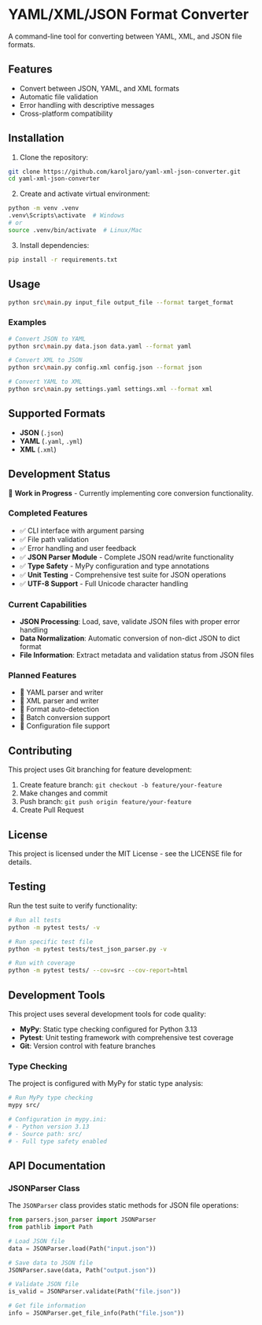 # YAML/XML/JSON Format Converter

A command-line tool for converting between YAML, XML, and JSON file formats.

## Features

- Convert between JSON, YAML, and XML formats
- Automatic file validation
- Error handling with descriptive messages
- Cross-platform compatibility

## Installation

1. Clone the repository:
```bash
git clone https://github.com/karoljaro/yaml-xml-json-converter.git
cd yaml-xml-json-converter
```

2. Create and activate virtual environment:
```bash
python -m venv .venv
.venv\Scripts\activate  # Windows
# or
source .venv/bin/activate  # Linux/Mac
```

3. Install dependencies:
```bash
pip install -r requirements.txt
```

## Usage

```bash
python src\main.py input_file output_file --format target_format
```

### Examples

```bash
# Convert JSON to YAML
python src\main.py data.json data.yaml --format yaml

# Convert XML to JSON
python src\main.py config.xml config.json --format json

# Convert YAML to XML
python src\main.py settings.yaml settings.xml --format xml
```

## Supported Formats

- **JSON** (`.json`)
- **YAML** (`.yaml`, `.yml`)
- **XML** (`.xml`)

## Development Status

🚧 **Work in Progress** - Currently implementing core conversion functionality.

### Completed Features
- ✅ CLI interface with argument parsing
- ✅ File path validation
- ✅ Error handling and user feedback
- ✅ **JSON Parser Module** - Complete JSON read/write functionality
- ✅ **Type Safety** - MyPy configuration and type annotations
- ✅ **Unit Testing** - Comprehensive test suite for JSON operations
- ✅ **UTF-8 Support** - Full Unicode character handling

### Current Capabilities
- **JSON Processing**: Load, save, validate JSON files with proper error handling
- **Data Normalization**: Automatic conversion of non-dict JSON to dict format
- **File Information**: Extract metadata and validation status from JSON files

### Planned Features
- 🔄 YAML parser and writer
- 🔄 XML parser and writer
- 🔄 Format auto-detection
- 🔄 Batch conversion support
- 🔄 Configuration file support

## Contributing

This project uses Git branching for feature development:

1. Create feature branch: `git checkout -b feature/your-feature`
2. Make changes and commit
3. Push branch: `git push origin feature/your-feature`
4. Create Pull Request

## License

This project is licensed under the MIT License - see the LICENSE file for details.

## Testing

Run the test suite to verify functionality:

```bash
# Run all tests
python -m pytest tests/ -v

# Run specific test file
python -m pytest tests/test_json_parser.py -v

# Run with coverage
python -m pytest tests/ --cov=src --cov-report=html
```

## Development Tools

This project uses several development tools for code quality:

- **MyPy**: Static type checking configured for Python 3.13
- **Pytest**: Unit testing framework with comprehensive test coverage
- **Git**: Version control with feature branches

### Type Checking

The project is configured with MyPy for static type analysis:

```bash
# Run MyPy type checking
mypy src/

# Configuration in mypy.ini:
# - Python version 3.13
# - Source path: src/
# - Full type safety enabled
```

## API Documentation

### JSONParser Class

The `JSONParser` class provides static methods for JSON file operations:

```python
from parsers.json_parser import JSONParser
from pathlib import Path

# Load JSON file
data = JSONParser.load(Path("input.json"))

# Save data to JSON file
JSONParser.save(data, Path("output.json"))

# Validate JSON file
is_valid = JSONParser.validate(Path("file.json"))

# Get file information
info = JSONParser.get_file_info(Path("file.json"))
```
